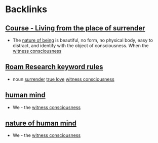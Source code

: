 
# Backlinks
## [Course - Living from the place of surrender](<Course - Living from the place of surrender.md>)
- The [nature of being](<nature of being.md>) is beautiful, no form, no physical body, easy to distract, and identify with the object of consciousness. When the [witness consciousness](<witness consciousness.md>)

## [Roam Research keyword rules](<Roam Research keyword rules.md>)
- noun [surrender](<surrender.md>) [true love](<true love.md>) [witness consciousness](<witness consciousness.md>)

## [human mind](<human mind.md>)
- We - the [witness consciousness](<witness consciousness.md>)

## [nature of human mind](<nature of human mind.md>)
- We - the [witness consciousness](<witness consciousness.md>)

